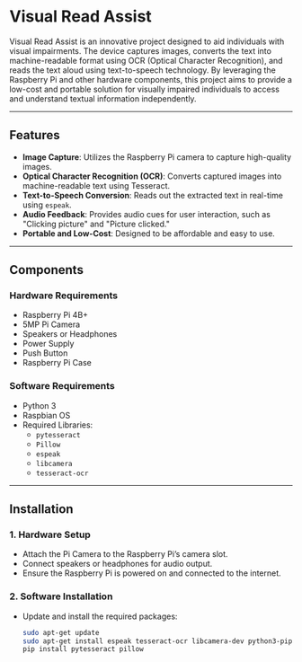 # Visual Read Assist

Visual Read Assist is an innovative project designed to aid individuals with visual impairments. The device captures images, converts the text into machine-readable format using OCR (Optical Character Recognition), and reads the text aloud using text-to-speech technology. By leveraging the Raspberry Pi and other hardware components, this project aims to provide a low-cost and portable solution for visually impaired individuals to access and understand textual information independently.

---

## Features

- **Image Capture**: Utilizes the Raspberry Pi camera to capture high-quality images.
- **Optical Character Recognition (OCR)**: Converts captured images into machine-readable text using Tesseract.
- **Text-to-Speech Conversion**: Reads out the extracted text in real-time using `espeak`.
- **Audio Feedback**: Provides audio cues for user interaction, such as "Clicking picture" and "Picture clicked."
- **Portable and Low-Cost**: Designed to be affordable and easy to use.

---

## Components

### Hardware Requirements
- Raspberry Pi 4B+
- 5MP Pi Camera
- Speakers or Headphones
- Power Supply
- Push Button
- Raspberry Pi Case

### Software Requirements
- Python 3
- Raspbian OS
- Required Libraries:
  - `pytesseract`
  - `Pillow`
  - `espeak`
  - `libcamera`
  - `tesseract-ocr`

---

## Installation

### 1. Hardware Setup
- Attach the Pi Camera to the Raspberry Pi’s camera slot.
- Connect speakers or headphones for audio output.
- Ensure the Raspberry Pi is powered on and connected to the internet.

### 2. Software Installation
- Update and install the required packages:
  ```bash
  sudo apt-get update
  sudo apt-get install espeak tesseract-ocr libcamera-dev python3-pip
  pip install pytesseract pillow
